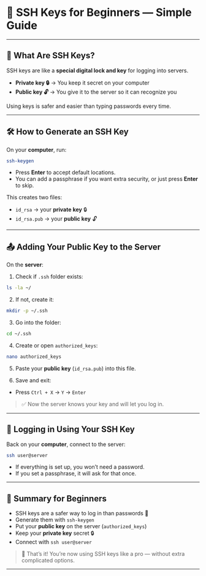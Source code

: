 

# 🔑 SSH Keys for Beginners — Simple Guide

---

## 🌟 What Are SSH Keys?

SSH keys are like a **special digital lock and key** for logging into servers.

* **Private key 🔒** → You keep it secret on your computer
* **Public key 🔓** → You give it to the server so it can recognize you

Using keys is safer and easier than typing passwords every time.

---

## 🛠️ How to Generate an SSH Key

On your **computer**, run:

```bash
ssh-keygen
```

* Press **Enter** to accept default locations.
* You can add a passphrase if you want extra security, or just press **Enter** to skip.

This creates two files:

* `id_rsa` → your **private key** 🔒
* `id_rsa.pub` → your **public key** 🔓

---

## 📤 Adding Your Public Key to the Server

On the **server**:

1. Check if `.ssh` folder exists:

```bash
ls -la ~/
```

2. If not, create it:

```bash
mkdir -p ~/.ssh
```

3. Go into the folder:

```bash
cd ~/.ssh
```

4. Create or open `authorized_keys`:

```bash
nano authorized_keys
```

5. Paste your **public key** (`id_rsa.pub`) into this file.

6. Save and exit:

* Press `Ctrl + X` → `Y` → `Enter`

> ✅ Now the server knows your key and will let you log in.

---

## 🚀 Logging in Using Your SSH Key

Back on your **computer**, connect to the server:

```bash
ssh user@server
```

* If everything is set up, you won’t need a password.
* If you set a passphrase, it will ask for that once.

---

## 🌈 Summary for Beginners

* SSH keys are a safer way to log in than passwords 🔐
* Generate them with `ssh-keygen`
* Put your **public key** on the server (`authorized_keys`)
* Keep your **private key** secret 🔒
* Connect with `ssh user@server`

> 🎉 That’s it! You’re now using SSH keys like a pro — without extra complicated options.

---